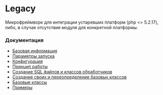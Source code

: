 Legacy
======

Микрофреймворк для интеграции устаревших платформ (php <= 5.2.17), либо, в случае отсутствия модуля для конкретной платформы.

### Документация

* [Базовая информация](https://github.com/retailcrm/legacy/wiki/%D0%91%D0%B0%D0%B7%D0%BE%D0%B2%D0%B0%D1%8F-%D0%B8%D0%BD%D1%84%D0%BE%D1%80%D0%BC%D0%B0%D1%86%D0%B8%D1%8F)
* [Параметры запуска](https://github.com/retailcrm/legacy/wiki/%D0%9F%D0%B0%D1%80%D0%B0%D0%BC%D0%B5%D1%82%D1%80%D1%8B-%D0%B7%D0%B0%D0%BF%D1%83%D1%81%D0%BA%D0%B0)
* [Конфигурация](https://github.com/retailcrm/legacy/wiki/%D0%9A%D0%BE%D0%BD%D1%84%D0%B8%D0%B3%D1%83%D1%80%D0%B0%D1%86%D0%B8%D1%8F)
* [Принцип работы](https://github.com/retailcrm/legacy/wiki/%D0%9F%D1%80%D0%B8%D0%BD%D1%86%D0%B8%D0%BF-%D1%80%D0%B0%D0%B1%D0%BE%D1%82%D1%8B)
* [Создание SQL файлов и классов обработчиков](https://github.com/retailcrm/legacy/wiki/%D0%A1%D0%BE%D0%B7%D0%B4%D0%B0%D0%BD%D0%B8%D0%B5-SQL-%D1%84%D0%B0%D0%B9%D0%BB%D0%BE%D0%B2-%D0%B8-%D0%BA%D0%BB%D0%B0%D1%81%D1%81%D0%BE%D0%B2-%D0%BE%D0%B1%D1%80%D0%B0%D0%B1%D0%BE%D1%82%D1%87%D0%B8%D0%BA%D0%BE%D0%B2)
* [Создание своих и переопределение базовых классов](https://github.com/retailcrm/legacy/wiki/%D0%A1%D0%BE%D0%B7%D0%B4%D0%B0%D0%BD%D0%B8%D0%B5-%D1%81%D0%B2%D0%BE%D0%B8%D1%85-%D0%B8-%D0%BF%D0%B5%D1%80%D0%B5%D0%BE%D0%BF%D1%80%D0%B5%D0%B4%D0%B5%D0%BB%D0%B5%D0%BD%D0%B8%D0%B5-%D0%B1%D0%B0%D0%B7%D0%BE%D0%B2%D1%8B%D1%85-%D0%BA%D0%BB%D0%B0%D1%81%D1%81%D0%BE%D0%B2)
* [Базовые классы](https://github.com/retailcrm/legacy/wiki/%D0%91%D0%B0%D0%B7%D0%BE%D0%B2%D1%8B%D0%B5-%D0%BA%D0%BB%D0%B0%D1%81%D1%81%D1%8B)
* [Примеры](https://github.com/retailcrm/legacy/wiki/%D0%9F%D1%80%D0%B8%D0%BC%D0%B5%D1%80%D1%8B)


